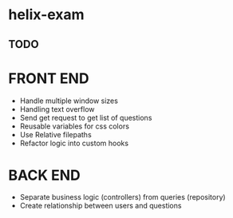 # helix-exam

## TODO
# FRONT END

- Handle multiple window sizes
- Handling text overflow
- Send get request to get list of questions
- Reusable variables for css colors
- Use Relative filepaths
- Refactor logic into custom hooks

# BACK END

- Separate business logic (controllers) from queries (repository)
- Create relationship between users and questions
